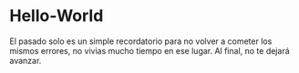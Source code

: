 # Hello-World
El pasado solo es un simple recordatorio para no volver a cometer los mismos errores, no vivias mucho tiempo en ese lugar. Al final, no te dejará avanzar.

